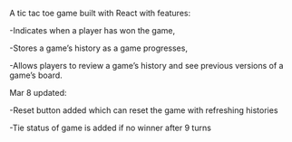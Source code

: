 A tic tac toe game built with React with features:

-Indicates when a player has won the game,

-Stores a game’s history as a game progresses,

-Allows players to review a game’s history and see previous versions of a game’s board.

Mar 8 updated:

-Reset button added which can reset the game with refreshing histories

-Tie status of game is added if no winner after 9 turns
